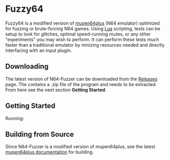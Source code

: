 # Fuzzy64
Fuzzy64 is a modified version of [mupen64plus](https://github.com/mupen64plus) (N64 emulator) optimized for fuzzing or brute-forcing N64 games. Using [Lua](https://www.lua.org/) scripting, tests can be setup to look for glitches, optimal speed-running routes, or any other "experiments" you may wish to perform. It can perform these tests much faster than a traditional emulator by minizing resources needed and directly interfacing with an input plugin.

## Downloading
The latest version of N64-Fuzzer can be downloaded from the [Releases](https://github.com/danebouchie/Fuzzy64/releases) page. The contains a .zip file of the program and needs to be extracted. From here see the next section **Getting Started**.

## Getting Started
Running:

## Building from Source
Since N64-Fuzzer is a modified version of mupen64plus, see the latest [mupen64plus documentation](http://mupen64plus.org/wiki/index.php?title=CompilingOnWindows) for building.
